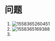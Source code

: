 # 问题



1. ![1558365260451](C:\Users\gs63vr\AppData\Roaming\Typora\typora-user-images\1558365260451.png)
2. ![1558365169388](C:\Users\gs63vr\AppData\Roaming\Typora\typora-user-images\1558365169388.png)
3. 

